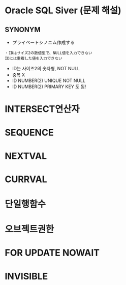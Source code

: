 # Oracle SQL Siver (문제 해설)

## SYNONYM 

- プライベートシノニム作成する


```
・IDはサイズ2の数値型で、NULL値を入力できない
IDには重複した値を入力できない
```
- ID는 사이즈2의 숫자형, NOT NULL 
- 중복 X 
- ID NUMBER(2) UNIQUE NOT NULL 
- ID NUMBER(2) PRIMARY KEY 도 됨! 


# INTERSECT연산자

# SEQUENCE 

# NEXTVAL 

# CURRVAL 


# 단일행함수


# 오브젝트권한 


# FOR UPDATE NOWAIT


# INVISIBLE